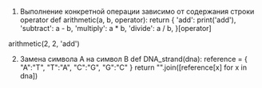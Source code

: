 1) Выполнение конкретной операции зависимо от содержания строки operator
def arithmetic(a, b, operator):
    return {
        'add': print('add'),
        'subtract': a - b,
        'multiply': a * b,
        'divide': a / b,
    }[operator]
    
arithmetic(2, 2, 'add')


2) Замена символа A на символ B
def DNA_strand(dna):
    reference = { "A":"T",
                  "T":"A",
                  "C":"G",
                  "G":"C"
                  }
    return "".join([reference[x] for x in dna])

